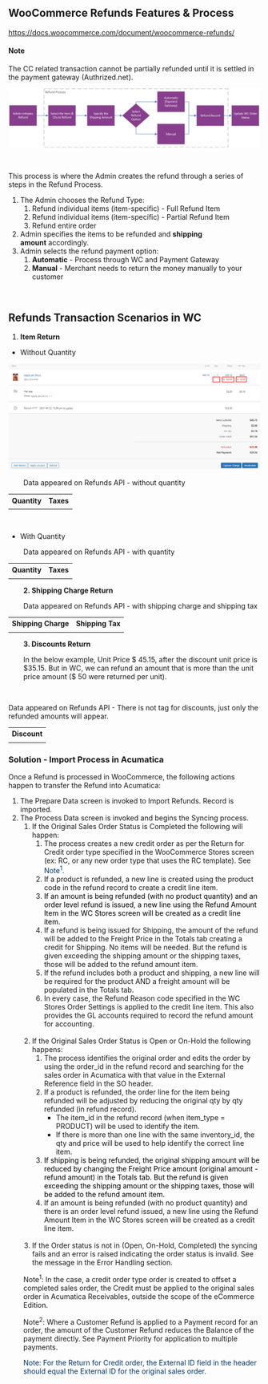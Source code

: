 
<h2>WooCommerce Refunds Features &amp; Process</h2>
<p><a href="https://docs.woocommerce.com/document/woocommerce-refunds/">https://docs.woocommerce.com/document/woocommerce-refunds/</a></p>
<h4>Note</h4>
<p>The CC related transaction cannot be partially refunded until it is settled in the payment gateway (Authrized.net).</p>

![Screenshot](/Specifications/Spec%20Images/Refund1.png)

<p>&nbsp;</p>
<p>This process is where the Admin creates the refund through a series of steps in the Refund Process.</p>
<ol>
<li>The Admin chooses the Refund Type:&nbsp;
<ol>
<li>Refund individual items (item-specific) - Full Refund Item</li>
<li>Refund individual items (item-specific) - Partial Refund Item</li>
<li>Refund entire order</li></ol></li>
<li>Admin specifies the items to be refunded and <strong>shipping amount</strong>&nbsp;accordingly.</li>
<li>Admin selects the refund payment option:
<ol>
<li><strong>Automatic</strong> - Process through WC and Payment Gateway</li>
<li><strong>Manual</strong> - Merchant&nbsp;<span>needs to return the money manually to your customer&nbsp;</span></li></ol></li></ol>
<p>&nbsp;</p>
<h2>Refunds Transaction Scenarios in WC</h2>
<ol>
<li><strong>Item Return</strong></li></ol>
<ul>
<li>Without Quantity</li></ul>

![Screenshot](/Specifications/Spec%20Images/Refund2.png)

<p style="margin-left: 30.0px;">Data appeared on Refunds API - without quantity</p>

<table>
<tbody>
<tr>
<th style="margin-left: 30.0px;">Quantity</th>
<th style="margin-left: 30.0px;">Taxes</th></tr>
<tr style="margin-left: 30.0px;">
<td colspan="1" style="margin-left: 30.0px;"><ac:image ac:height="250"><ri:attachment ri:filename="image2021-6-22 12:11:18.png" /></ac:image></td>
<td colspan="1" style="margin-left: 30.0px;"><ac:image><ri:attachment ri:filename="image2021-6-22 13:26:9.png" /></ac:image></td></tr></tbody></table>
<p>&nbsp;</p>
<ul>
<li>With Quantity</li></ul>
<p><ac:image><ri:attachment ri:filename="image2021-6-22 13:31:18.png" /></ac:image></p>
<p style="margin-left: 30.0px;">Data appeared on Refunds API - with quantity</p>
<table>
<tbody>
<tr>
<th>Quantity</th>
<th>Taxes</th></tr>
<tr>
<td colspan="1"><ac:image ac:height="250"><ri:attachment ri:filename="image2021-6-22 13:33:52.png" /></ac:image></td>
<td colspan="1"><ac:image ac:height="250"><ri:attachment ri:filename="image2021-8-28 11:53:31.png" /></ac:image></td></tr></tbody></table>
<p style="margin-left: 30.0px;"><strong>2. Shipping Charge Return</strong></p>
<p><ac:image><ri:attachment ri:filename="image2021-6-22 13:42:26.png" /></ac:image></p>
<p style="margin-left: 30.0px;">Data appeared on Refunds API - with shipping charge and shipping tax</p>
<table>
<tbody>
<tr>
<th>Shipping Charge</th>
<th>Shipping Tax</th></tr>
<tr>
<td><ac:image><ri:attachment ri:filename="image2021-6-22 13:43:1.png" /></ac:image></td>
<td><ac:image><ri:attachment ri:filename="image2021-8-28 11:58:0.png" /></ac:image></td></tr></tbody></table>
<p style="margin-left: 30.0px;"><strong>3. Discounts Return</strong></p>
<p style="margin-left: 30.0px;">In the below example, Unit Price $ 45.15, after the discount unit price is $35.15. But in WC, we can refund an amount that is more than the unit price amount ($ 50 were returned per unit).</p>
<p><ac:image><ri:attachment ri:filename="image2021-6-22 14:27:26.png" /></ac:image></p>
<p>&nbsp;</p>
<p>Data appeared on Refunds API - There is not tag for discounts, just only the refunded amounts will appear.</p>
<table>
<tbody>
<tr>
<th>Discount</th></tr>
<tr>
<td colspan="1"><ac:image><ri:attachment ri:filename="image2021-6-22 14:57:39.png" /></ac:image></td></tr></tbody></table>
<h3><strong>Solution - Import Process in Acumatica</strong></h3>
<p><ac:image ac:height="400"><ri:attachment ri:filename="image2021-8-28 12:1:22.png" /></ac:image></p>
<p>Once a Refund is processed in WooCommerce, the following actions happen to transfer the Refund into Acumatica:</p>
<ol>
<li>The Prepare Data screen is invoked to Import Refunds. Record is imported.</li>
<li>The Process Data screen is invoked and begins the Syncing process.
<ol>
<li>If the Original Sales Order Status is Completed&nbsp;the following will happen:
<ol>
<li>The process creates a new credit order as per the Return for Credit order type specified in the WooCommerce Stores screen (ex: RC, or any new order type that&nbsp;uses the RC template). See <span style="color: rgb(0,51,102);">Note<sup>1</sup>.</span></li>
<li>If a product is refunded, a new line is created using the product code in the refund record to create a credit line item.</li>
<li><span style="color: rgb(0,0,0);">If an amount&nbsp;is being refunded&nbsp;(with no product quantity) and an order level refund is issued, a new line using the Refund Amount Item in the WC Stores screen will be created as a credit line item.&nbsp;</span></li>
<li>If a refund is being issued for Shipping, the amount of the refund will be added to the Freight Price in the Totals tab creating a credit for Shipping.&nbsp;No items will be needed. But the refund is given exceeding the shipping amount or the shipping taxes, those will be added to the refund amount item.</li>
<li>If the refund includes both a product and shipping, a new line will be required for the product AND a freight amount will be populated in the Totals tab.</li>
<li>In every case, the Refund Reason code specified in the WC Stores Order Settings is applied to the&nbsp;credit line item. This also provides the GL accounts required to record the refund amount for accounting.<br /><br /></li></ol></li>
<li>If the Original Sales Order Status is Open or On-Hold the following happens:
<ol>
<li>The process identifies the original order and edits the order by using the order_id in the refund record and searching for the sales order in Acumatica with that value in the External Reference field in the SO header.</li>
<li>If a product is refunded,&nbsp;the order line for the item being refunded will be adjusted by reducing the original qty by qty refunded (in refund record).&nbsp;
<ul>
<li>The item_id in the refund record (when item_type = PRODUCT) will be used to identify the item.</li>
<li>If there is more than one line with the same inventory_id, the qty and price will be used to help identify the correct line item.</li></ul></li>
<li><span style="color: rgb(0,0,0);">If shipping is being refunded, the original shipping amount will be reduced by changing the Freight Price amount&nbsp;(original amount - refund amount)&nbsp;in the Totals tab.&nbsp;But the refund is given exceeding the shipping amount or the shipping taxes, those will be added to the refund amount item.</span></li>
<li>If an amount is being refunded (with no product quantity) and there is an order level refund issued, a new line using the Refund Amount Item in the WC Stores screen will be created as a credit line item.&nbsp;<br /><br /></li></ol></li>
<li>If the Order status is not in (Open, On-Hold, Completed) the syncing fails and an error is raised indicating the order status is invalid. See the message in the Error Handling section.</li></ol></li></ol>
<p style="margin-left: 30.0px;">Note<sup>1</sup>: In the case, a credit order type order is created to offset a completed sales order, the Credit must be applied to the original sales order in Acumatica Receivables, outside the scope of the eCommerce Edition.</p>
<p style="margin-left: 30.0px;">Note<sup>2</sup>: Where a Customer Refund is applied to a Payment record for an order, the amount of the Customer Refund reduces the Balance of the payment directly. See Payment Priority for application to multiple payments.</p>
<p style="margin-left: 30.0px;"><span style="color: rgb(0,51,102);">Note: For the Return for Credit order, the External ID field in the header should equal the External ID for the original sales order.&nbsp;</span></p>
<p>&nbsp;</p>
